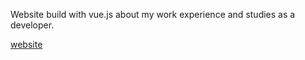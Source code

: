 Website build with vue.js about my work experience and studies as a developer.

[website](https://marcterradas.github.io)
